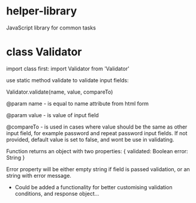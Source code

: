 # helper-library
JavaScript library for common tasks

# class Validator
import class first: import Validator from 'Validator'

use static method validate to validate input fields:

Validator.validate(name, value, compareTo)

@param name - is equal to name attribute from html form

@param value - is value of input field

@compareTo - is used in cases where value should be the same as other input field, for example password and repeat password input fields.
If not provided, default value is set to false, and wont be use in validating.

Function returns an object with two properties: 
    {
        validated: Boolean
        error: String
    }

Error property will be either empty string if field is passed validation, or an string with error message.

- Could be added a functionality for better customising validation conditions, and response object...



